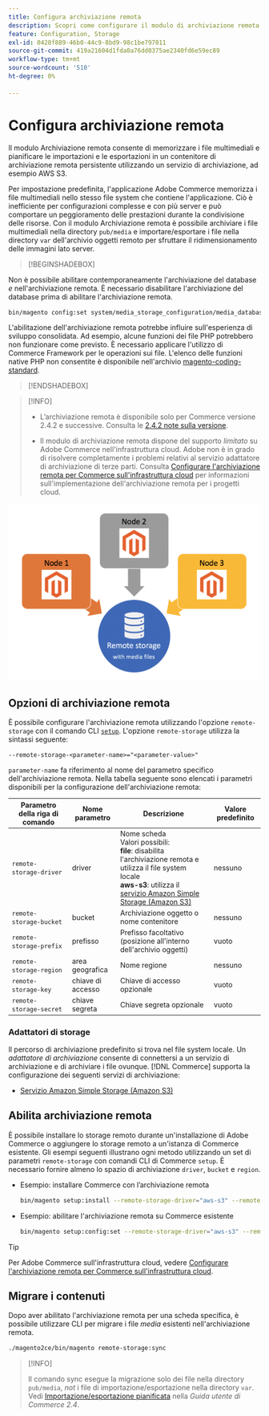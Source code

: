 ```yaml
---
title: Configura archiviazione remota
description: Scopri come configurare il modulo di archiviazione remota per l’applicazione Commerce on-premise.
feature: Configuration, Storage
exl-id: 0428f889-46b0-44c9-8bd9-98c1be797011
source-git-commit: 419a21604d1fda0a76dd0375ae2340fd6e59ec89
workflow-type: tm+mt
source-wordcount: '510'
ht-degree: 0%

---
```


# Configura archiviazione remota

Il modulo Archiviazione remota consente di memorizzare i file multimediali e pianificare le importazioni e le esportazioni in un contenitore di archiviazione remota persistente utilizzando un servizio di archiviazione, ad esempio AWS S3.

Per impostazione predefinita, l&#39;applicazione Adobe Commerce memorizza i file multimediali nello stesso file system che contiene l&#39;applicazione. Ciò è inefficiente per configurazioni complesse e con più server e può comportare un peggioramento delle prestazioni durante la condivisione delle risorse. Con il modulo Archiviazione remota è possibile archiviare i file multimediali nella directory `pub/media` e importare/esportare i file nella directory `var` dell&#39;archivio oggetti remoto per sfruttare il ridimensionamento delle immagini lato server.

>[!BEGINSHADEBOX]

Non è possibile abilitare contemporaneamente l&#39;archiviazione del database _e_ nell&#39;archiviazione remota. È necessario disabilitare l&#39;archiviazione del database prima di abilitare l&#39;archiviazione remota.

```bash
bin/magento config:set system/media_storage_configuration/media_database 0
```

L&#39;abilitazione dell&#39;archiviazione remota potrebbe influire sull&#39;esperienza di sviluppo consolidata. Ad esempio, alcune funzioni dei file PHP potrebbero non funzionare come previsto. È necessario applicare l&#39;utilizzo di Commerce Framework per le operazioni sui file. L&#39;elenco delle funzioni native PHP non consentite è disponibile nell&#39;archivio [magento-coding-standard](https://github.com/magento/magento-coding-standard/blob/develop/Magento2/Sniffs/Functions/DiscouragedFunctionSniff.php).

>[!ENDSHADEBOX]

>[!INFO]
>
>- L’archiviazione remota è disponibile solo per Commerce versione 2.4.2 e successive. Consulta le [2.4.2 note sulla versione](https://experienceleague.adobe.com/it/docs/commerce-operations/release/notes/magento-open-source/2-4-2).
>
>- Il modulo di archiviazione remota dispone del supporto _limitato_ su Adobe Commerce nell&#39;infrastruttura cloud. Adobe non è in grado di risolvere completamente i problemi relativi al servizio adattatore di archiviazione di terze parti. Consulta [Configurare l&#39;archiviazione remota per Commerce sull&#39;infrastruttura cloud](cloud-support.md) per informazioni sull&#39;implementazione dell&#39;archiviazione remota per i progetti cloud.

![immagine schema](../../assets/configuration/remote-storage-schema.png)

## Opzioni di archiviazione remota

È possibile configurare l&#39;archiviazione remota utilizzando l&#39;opzione `remote-storage` con il comando CLI [`setup`](../../installation/tutorials/deployment.md). L&#39;opzione `remote-storage` utilizza la sintassi seguente:

```text
--remote-storage-<parameter-name>="<parameter-value>"
```

`parameter-name` fa riferimento al nome del parametro specifico dell&#39;archiviazione remota. Nella tabella seguente sono elencati i parametri disponibili per la configurazione dell&#39;archiviazione remota:

| Parametro della riga di comando | Nome parametro | Descrizione | Valore predefinito |
|--- |--- |--- |--- |
| `remote-storage-driver` | driver | Nome scheda<br>Valori possibili:<br>**file**: disabilita l&#39;archiviazione remota e utilizza il file system locale <br>**aws-s3**: utilizza il [servizio Amazon Simple Storage (Amazon S3)](remote-storage-aws-s3.md) | nessuno |
| `remote-storage-bucket` | bucket | Archiviazione oggetto o nome contenitore | nessuno |
| `remote-storage-prefix` | prefisso | Prefisso facoltativo (posizione all&#39;interno dell&#39;archivio oggetti) | vuoto |
| `remote-storage-region` | area geografica | Nome regione | nessuno |
| `remote-storage-key` | chiave di accesso | Chiave di accesso opzionale | vuoto |
| `remote-storage-secret` | chiave segreta | Chiave segreta opzionale | vuoto |

### Adattatori di storage

Il percorso di archiviazione predefinito si trova nel file system locale. Un _adattatore di archiviazione_ consente di connettersi a un servizio di archiviazione e di archiviare i file ovunque. [!DNL Commerce] supporta la configurazione dei seguenti servizi di archiviazione:

- [Servizio Amazon Simple Storage (Amazon S3)](remote-storage-aws-s3.md)

## Abilita archiviazione remota

È possibile installare lo storage remoto durante un&#39;installazione di Adobe Commerce o aggiungere lo storage remoto a un&#39;istanza di Commerce esistente. Gli esempi seguenti illustrano ogni metodo utilizzando un set di parametri `remote-storage` con comandi CLI di Commerce `setup`. È necessario fornire almeno lo spazio di archiviazione `driver`, `bucket` e `region`.

- Esempio: installare Commerce con l’archiviazione remota

  ```bash
  bin/magento setup:install --remote-storage-driver="aws-s3" --remote-storage-bucket="myBucket" --remote-storage-region="us-east-1"
  ```

- Esempio: abilitare l&#39;archiviazione remota su Commerce esistente

  ```bash
  bin/magento setup:config:set --remote-storage-driver="aws-s3" --remote-storage-bucket="myBucket" --remote-storage-region="us-east-1"
  ```

>[!TIP]
>
>Per Adobe Commerce sull&#39;infrastruttura cloud, vedere [Configurare l&#39;archiviazione remota per Commerce sull&#39;infrastruttura cloud](cloud-support.md).

## Migrare i contenuti

Dopo aver abilitato l&#39;archiviazione remota per una scheda specifica, è possibile utilizzare CLI per migrare i file _media_ esistenti nell&#39;archiviazione remota.

```bash
./magento2ce/bin/magento remote-storage:sync
```

>[!INFO]
>
>Il comando sync esegue la migrazione solo dei file nella directory `pub/media`, _not_ i file di importazione/esportazione nella directory `var`. Vedi [Importazione/esportazione pianificata](https://experienceleague.adobe.com/docs/commerce-admin/systems/data-transfer/data-scheduled-import-export.html?lang=it) nella _Guida utente di Commerce 2.4_.

<!-- link definitions -->

[import-export]: https://docs.magento.com/user-guide/system/data-scheduled-import-export.html
